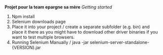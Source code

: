 **Projet pour la team epargne sa mère**
*Getting started*

1. Npm install 
2. Selenium downloads page 
3. Place it into your project / create a separate subfolder (e.g. bin) and place it there as you might have to download other driver binaries if you want to test multiple browsers.
4. Running Selenium Manually / java -jar selenium-server-standalone-{VERSION}.jar


